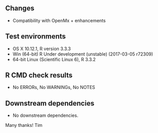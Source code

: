 ## Changes
* Compatibility with OpenMx + enhancements

## Test environments
* OS X 10.12.1, R version 3.3.3
* Win (64-bit) R Under development (unstable) (2017-03-05 r72309)
* 64-bit Linux (Scientific Linux 6), R 3.3.2

## R CMD check results
* No ERRORs, No WARNINGs, No NOTES

## Downstream dependencies
* No downstream dependencies.

Many thanks!
Tim